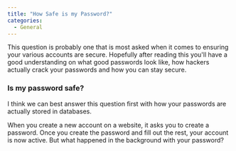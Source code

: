 ```yaml
---
title: "How Safe is my Password?"
categories:
  - General
---
```


This question is probably one that is most asked when it comes to ensuring your various accounts are secure. Hopefully after reading this you'll have a good understanding on what good passwords look like, how hackers actually crack your passwords and how you can stay secure. 

### Is my password safe? 

I think we can best answer this question first with how your passwords are actually stored in databases. 

When you create a new account on a website, it asks you to create a password. Once you create the password and fill out the rest, your account is now active. But what happened in the background with your password? 
